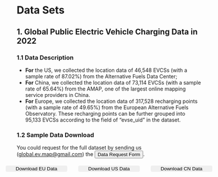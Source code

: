 # Data Sets

## 1. Global Public Electric Vehicle Charging Data in 2022
### 1.1 Data Description
- **For** the US, we collected the location data of 46,548 EVCSs (with a sample rate of 87.02%) from the Alternative Fuels Data Center; 
- **For** China, we collected the location data of 73,114 EVCSs (with a sample rate of 65.64%) from the AMAP, one of the largest online mapping service providers in China. 
- **For** Europe, we collected the location data of 317,528 recharging points (with a sample rate of 49.65%) from the European Alternative Fuels Observatory. These recharging points can be further grouped into 95,133 EVCSs according to the field of “evse_uid” in the dataset. 
 

### 1.2 Sample Data Download

You could request for the full dataset by sending us (global.ev.map@gmail.com) the <a><button onclick="window.open('./ApplicationForm.docx')">Data Request Form</button></a>.

<div class="row">
    <div class="col-md-4">
        <button @click="downloadeu" class="btn btn-primary">Download EU Data</button>
    </div>
    <div class="col-md-4">
        <button @click="downloadus" class="btn btn-primary">Download US Data</button>
    </div>
    <div class="col-md-4">
        <button @click="downloadcn" class="btn btn-primary">Download CN Data</button>
    </div>
</div>



<script setup>
    // import { data as eu } from '@/loader/eu.data.js';
    // import { data as us } from '@/loader/us.data.js';
    // import { data as cn } from '@/loader/cn.data.js';

    import { data } from '@/loader/csv.data.js';

    const { eu, us, cn } = data; // data from csv

    // donwload data as csv
    const downloadeu = () => {
        const data = eu.map(item => Object.values(item).join(',')).join('\n');
        const blob = new Blob([data], { type: 'text/plain' });
        const url = window.URL.createObjectURL(blob);
        const a = document.createElement('a');
        a.href = url;
        a.download = 'eu.csv';
        a.click();
    }

    const downloadus = () => {
        const data = us.map(item => Object.values(item).join(',')).join('\n');
        const blob = new Blob([data], { type: 'text/plain' });
        const url = window.URL.createObjectURL(blob);
        const a = document.createElement('a');
        a.href = url;
        a.download = 'us.csv';
        a.click();
    }

    const downloadcn = () => {
        const data = cn.map(item => Object.values(item).join(',')).join('\n');
        const blob = new Blob([data], { type: 'text/plain' });
        const url = window.URL.createObjectURL(blob);
        const a = document.createElement('a');
        a.href = url;
        a.download = 'cn.csv';
        a.click();
    }





    // const downloadeu = () => {
    //     const data = JSON.stringify(eu);
    //     const blob = new Blob([data], { type: 'text/plain' });
    //     const url = window.URL.createObjectURL(blob);
    //     const a = document.createElement('a');
    //     a.href = url;
    //     a.download = 'eu.data.json';
    //     a.click();
    // }

    // const downloadus = () => {
    //     const data = JSON.stringify(us);
    //     const blob = new Blob([data], { type: 'text/plain' });
    //     const url = window.URL.createObjectURL(blob);
    //     const a = document.createElement('a');
    //     a.href = url;
    //     a.download = 'us.data.json';
    //     a.click();
    // }

    // const downloadcn = () => {
    //     const data = JSON.stringify(cn);
    //     const blob = new Blob([data], { type: 'text/plain' });
    //     const url = window.URL.createObjectURL(blob);
    //     const a = document.createElement('a');
    //     a.href = url;
    //     a.download = 'cn.data.json';
    //     a.click();
    // }

</script>

<style scoped>
    .row {
        display: flex;
        justify-content: center;
        margin-top: 20px;
    }
    .col-md-4 {
        flex: 0 0 33.333333%;
        max-width: 33.333333%;
        padding: 0 15px;
        color: var(--vp-c-brand-1);
    }

    .btn-primary {
        border: 1px solid var(--vp-c-brand-3);
        border-radius: 4px;
    }

    .btn-primary:hover {
        background-color: var(--vp-c-brand-3);
        color: white;
    }

    .btn {
        width: 100%;
    }
</style>
